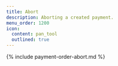 ```yaml
---
title: Abort
description: Aborting a created payment.
menu_order: 1200
icon:
  content: pan_tool
  outlined: true
---
```


{% include payment-order-abort.md %}
